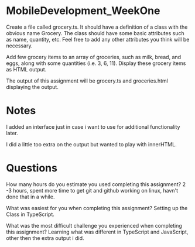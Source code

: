 # MobileDevelopment_WeekOne
Create a file called grocery.ts. It should have a definition of a class with the obvious name Grocery. 
The class should have some basic attributes such as name, quantity, etc. Feel free to add any other attributes you think 
will be necessary.

Add few grocery items to an array of groceries, such as milk, bread, and eggs, along with some quantities 
(i.e. 3, 6, 11).  Display these grocery items as HTML output.

The output of this assignment will be grocery.ts and groceries.html displaying the output.

# Notes
  I added an interface just in case i want to use for additional functionality later. 

  I did a little too extra on the output but wanted to play with innerHTML. 
 
 # Questions
  How many hours do you estimate you used completing this assignment?
  2 -3 hours, spent more time to get git and github working on linux, havn't done that in a while. 
  
  What was easiest for you when completing this assignment?
  Setting up the Class in TypeScript. 
  
  What was the most difficult challenge you experienced when completing this assignment?
  Learning what was different in TypeScript and JavaScript, other then the extra output i did. 
